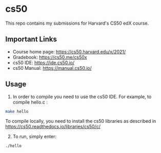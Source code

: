 # cs50
This repo contains my submissions for Harvard's CS50 edX course.
## Important Links
- Course home page: https://cs50.harvard.edu/x/2021/
- Gradebook: https://cs50.me/cs50x
- cs50 IDE: https://ide.cs50.io/
- cs50 Manual: https://manual.cs50.io/

## Usage
1. In order to compile you need to use the cs50 IDE. For example, to compile hello.c :
```bash
make hello
``` 

To compile locally, you need to install the cs50 libraries as described in https://cs50.readthedocs.io/libraries/cs50/c/

2. To run, simply enter:
```bash
./hello
```